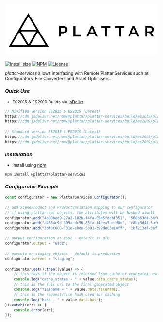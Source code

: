 <h3 align="center">
  <img src="graphics/logo.png?raw=true" alt="Plattar Logo" width="600">
</h3>

[![install size](https://packagephobia.com/badge?p=@plattar/plattar-services)](https://packagephobia.com/result?p=@plattar/plattar-services)
[![NPM](https://img.shields.io/npm/v/@plattar/plattar-services)](https://www.npmjs.com/package/@plattar/plattar-services)
[![License](https://img.shields.io/npm/l/@plattar/plattar-services)](https://www.npmjs.com/package/@plattar/plattar-services)

_plattar-services_ allows interfacing with Remote Plattar Services such as Configurators, File Converters and Asset Optimisers.

### _Quick Use_

-   ES2015 & ES2019 Builds via [jsDelivr](https://www.jsdelivr.com/)

```javascript
// Minified Version ES2015 & ES2019 (Latest)
https://cdn.jsdelivr.net/npm/@plattar/plattar-services/build/es2015/plattar-services.min.js
https://cdn.jsdelivr.net/npm/@plattar/plattar-services/build/es2019/plattar-services.min.js

// Standard Version ES2015 & ES2019 (Latest)
https://cdn.jsdelivr.net/npm/@plattar/plattar-services/build/es2015/plattar-services.js
https://cdn.jsdelivr.net/npm/@plattar/plattar-services/build/es2019/plattar-services.js
```

### _Installation_

-   Install using [npm](https://www.npmjs.com/package/@plattar/plattar-services)

```console
npm install @plattar/plattar-services
```

### _Configurator Example_

```js
const configurator = new PlattarServices.Configurator();

// add SceneProduct and ProductVariation mapping to our configurator
// if using plattar-api objects, the attributes will be hashed aswell
configurator.add("4e00bed9-27a2-182b-f4fa-05a5fdebf351", "568b63d0-3af6-11e9-8543-4d96b548a86f");
configurator.add("a4864c9d-399a-dc56-85fa-f4eea5aedd8c", "c8bc3d40-3af6-11e9-8e4f-fb10e27e3a41");
configurator.add("3bf0c608-731e-ebde-5081-b99de03e14ff", "1bf213e0-3af7-11e9-bb39-dbde969e139c");

// output configuration as USDZ - default is glb
configurator.output = "usdz";

// execute on staging objects - default is production
configurator.server = "staging";

configurator.get().then((value) => {
    // this says if the object is returned from cache or generated new
    console.log("cache_status - " + value.data.cache_status);
    // this is the full url to the final generated object
    console.log("filename - " + value.data.filename);
    // this is the request/file hash used for caching
    console.log("hash - " + value.data.hash);
}).catch((err) => {
    console.error(err);
});

```
